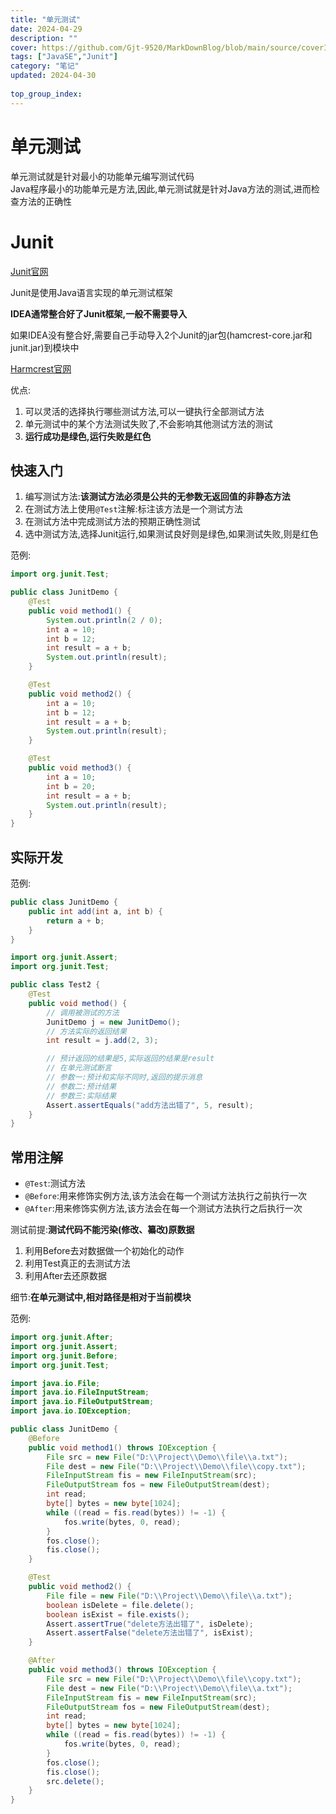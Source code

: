 ```yaml
---
title: "单元测试"
date: 2024-04-29
description: ""
cover: https://github.com/Gjt-9520/MarkDownBlog/blob/main/source/coverImages/Bimage-135/Bimage2.jpg?raw=true
tags: ["JavaSE","Junit"]
category: "笔记"
updated: 2024-04-30
 
top_group_index: 
---
```


# 单元测试

单元测试就是针对最小的功能单元编写测试代码             
Java程序最小的功能单元是方法,因此,单元测试就是针对Java方法的测试,进而检查方法的正确性

# Junit

[Junit官网](https://github.com/junit-team)

Junit是使用Java语言实现的单元测试框架     

**IDEA通常整合好了Junit框架,一般不需要导入**           

如果IDEA没有整合好,需要自己手动导入2个Junit的jar包(hamcrest-core.jar和junit.jar)到模块中            
                            
[Harmcrest官网](https://github.com/hamcrest/JavaHamcrest)

优点:
1. 可以灵活的选择执行哪些测试方法,可以一键执行全部测试方法
2. 单元测试中的某个方法测试失败了,不会影响其他测试方法的测试
3. **运行成功是绿色,运行失败是红色**

## 快速入门

1. 编写测试方法:**该测试方法必须是公共的无参数无返回值的非静态方法** 
2. 在测试方法上使用`@Test`注解:标注该方法是一个测试方法          
3. 在测试方法中完成测试方法的预期正确性测试
4. 选中测试方法,选择Junit运行,如果测试良好则是绿色,如果测试失败,则是红色

范例:

```java
import org.junit.Test;

public class JunitDemo {
    @Test
    public void method1() {
        System.out.println(2 / 0);
        int a = 10;
        int b = 12;
        int result = a + b;
        System.out.println(result);
    }

    @Test
    public void method2() {
        int a = 10;
        int b = 12;
        int result = a + b;
        System.out.println(result);
    }

    @Test
    public void method3() {
        int a = 10;
        int b = 20;
        int result = a + b;
        System.out.println(result);
    }
}
```

## 实际开发

范例:

```java
public class JunitDemo {
    public int add(int a, int b) {
        return a + b;
    }
}
```

```java
import org.junit.Assert;
import org.junit.Test;

public class Test2 {
    @Test
    public void method() {
        // 调用被测试的方法
        JunitDemo j = new JunitDemo();
        // 方法实际的返回结果
        int result = j.add(2, 3);

        // 预计返回的结果是5,实际返回的结果是result
        // 在单元测试断言
        // 参数一:预计和实际不同时,返回的提示消息
        // 参数二:预计结果
        // 参数三:实际结果
        Assert.assertEquals("add方法出错了", 5, result);
    }
}
```

## 常用注解

- `@Test`:测试方法
- `@Before`:用来修饰实例方法,该方法会在每一个测试方法执行之前执行一次
- `@After`:用来修饰实例方法,该方法会在每一个测试方法执行之后执行一次

测试前提:**测试代码不能污染(修改、纂改)原数据**

1. 利用Before去对数据做一个初始化的动作
2. 利用Test真正的去测试方法
3. 利用After去还原数据            

细节:**在单元测试中,相对路径是相对于当前模块**

范例:

```java
import org.junit.After;
import org.junit.Assert;
import org.junit.Before;
import org.junit.Test;

import java.io.File;
import java.io.FileInputStream;
import java.io.FileOutputStream;
import java.io.IOException;

public class JunitDemo {
    @Before
    public void method1() throws IOException {
        File src = new File("D:\\Project\\Demo\\file\\a.txt");
        File dest = new File("D:\\Project\\Demo\\file\\copy.txt");
        FileInputStream fis = new FileInputStream(src);
        FileOutputStream fos = new FileOutputStream(dest);
        int read;
        byte[] bytes = new byte[1024];
        while ((read = fis.read(bytes)) != -1) {
            fos.write(bytes, 0, read);
        }
        fos.close();
        fis.close();
    }

    @Test
    public void method2() {
        File file = new File("D:\\Project\\Demo\\file\\a.txt");
        boolean isDelete = file.delete();
        boolean isExist = file.exists();
        Assert.assertTrue("delete方法出错了", isDelete);
        Assert.assertFalse("delete方法出错了", isExist);
    }

    @After
    public void method3() throws IOException {
        File src = new File("D:\\Project\\Demo\\file\\copy.txt");
        File dest = new File("D:\\Project\\Demo\\file\\a.txt");
        FileInputStream fis = new FileInputStream(src);
        FileOutputStream fos = new FileOutputStream(dest);
        int read;
        byte[] bytes = new byte[1024];
        while ((read = fis.read(bytes)) != -1) {
            fos.write(bytes, 0, read);
        }
        fos.close();
        fis.close();
        src.delete();
    }
}
```
